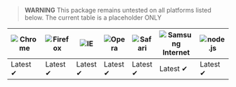 > **WARNING** This package remains untested on all platforms listed below. The current table is a placeholder ONLY


![Chrome](https://raw.githubusercontent.com/alrra/browser-logos/main/src/chrome/chrome_48x48.png) | ![Firefox](https://raw.githubusercontent.com/alrra/browser-logos/main/src/firefox/firefox_48x48.png) | ![IE](https://raw.githubusercontent.com/alrra/browser-logos/main/src/edge/edge_48x48.png) | ![Opera](https://raw.githubusercontent.com/alrra/browser-logos/main/src/opera/opera_48x48.png) | ![Safari](https://raw.githubusercontent.com/alrra/browser-logos/main/src/safari/safari_48x48.png) | ![Samsung Internet](https://raw.githubusercontent.com/alrra/browser-logos/main/src/samsung-internet/samsung-internet_48x48.png) | ![node.js](https://raw.githubusercontent.com/alrra/browser-logos/main/src/node.js/node.js_48x48.png) 
--- | --- | --- | --- | --- | --- | --- |
Latest ✔ | Latest ✔ | Latest ✔ | Latest ✔ | Latest ✔ | Latest ✔ | Latest ✔ |